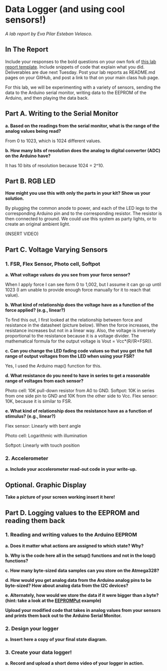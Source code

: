 # Data Logger (and using cool sensors!)

*A lab report by Eva Pilar Esteban Velasco.*

## In The Report

Include your responses to the bold questions on your own fork of [this lab report template](https://github.com/FAR-Lab/IDD-Fa18-Lab2). Include snippets of code that explain what you did. Deliverables are due next Tuesday. Post your lab reports as README.md pages on your GitHub, and post a link to that on your main class hub page.

For this lab, we will be experimenting with a variety of sensors, sending the data to the Arduino serial monitor, writing data to the EEPROM of the Arduino, and then playing the data back.

## Part A.  Writing to the Serial Monitor
 
**a. Based on the readings from the serial monitor, what is the range of the analog values being read?**

From 0 to 1023, which is 1024 different values.
 
**b. How many bits of resolution does the analog to digital converter (ADC) on the Arduino have?**

It has 10 bits of resolution because 1024 = 2^10.

## Part B. RGB LED

**How might you use this with only the parts in your kit? Show us your solution.**

By plugging the common anode to power, and each of the LED legs to the corresponding Arduino pin and to the corresponding resistor. The resistor is then connected to ground. We could use this system as party lights, or to create an original ambient light.

(INSERT VIDEO)

## Part C. Voltage Varying Sensors 
 
### 1. FSR, Flex Sensor, Photo cell, Softpot

**a. What voltage values do you see from your force sensor?**

 When I apply force I can see form 0 to 1,002, but I assume it can go up until 1023 (I am unable to provide enough force manually for it to reach that value).

**b. What kind of relationship does the voltage have as a function of the force applied? (e.g., linear?)**

To find this out, I first looked at the relationship between force and resistance in the datasheet (picture below). When the force increases, the resistance increases but not in a linear way. Also, the voltage is inversely proportional to the resistance because it is a voltage divider. The mathematical formula for the output voltage is Vout = Vcc*(R/(R+FSR)). 




**c. Can you change the LED fading code values so that you get the full range of output voltages from the LED when using your FSR?**

Yes, I used the Arduino map() function for this.

**d. What resistance do you need to have in series to get a reasonable range of voltages from each sensor?**

Photo cell: 10K pull-down resistor from A0 to GND.
Softpot: 10K in series from one side pin to GND and 10K from the other side to Vcc.
Flex sensor: 10K, because it is similar to FSR.

**e. What kind of relationship does the resistance have as a function of stimulus? (e.g., linear?)**

Flex sensor: Linearly with bent angle

Photo cell: Logarithmic with illumination

Softpot: Linearly with touch position

### 2. Accelerometer
 
**a. Include your accelerometer read-out code in your write-up.**

## Optional. Graphic Display

**Take a picture of your screen working insert it here!**

## Part D. Logging values to the EEPROM and reading them back
 
### 1. Reading and writing values to the Arduino EEPROM

**a. Does it matter what actions are assigned to which state? Why?**

**b. Why is the code here all in the setup() functions and not in the loop() functions?**

**c. How many byte-sized data samples can you store on the Atmega328?**

**d. How would you get analog data from the Arduino analog pins to be byte-sized? How about analog data from the I2C devices?**

**e. Alternately, how would we store the data if it were bigger than a byte? (hint: take a look at the [EEPROMPut](https://www.arduino.cc/en/Reference/EEPROMPut) example)**

**Upload your modified code that takes in analog values from your sensors and prints them back out to the Arduino Serial Monitor.**

### 2. Design your logger
 
**a. Insert here a copy of your final state diagram.**

### 3. Create your data logger!
 
**a. Record and upload a short demo video of your logger in action.**
